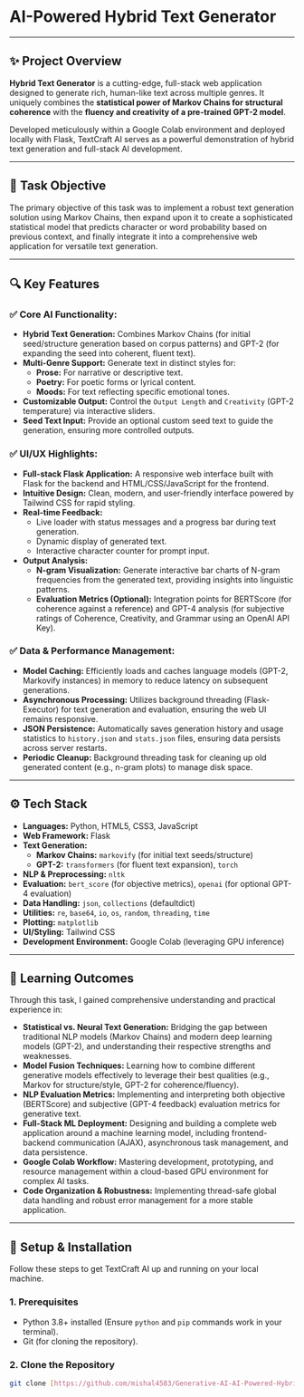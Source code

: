 # AI-Powered Hybrid Text Generator

---

## ✨ Project Overview

**Hybrid Text Generator** is a cutting-edge, full-stack web application designed to generate rich, human-like text across multiple genres. It uniquely combines the **statistical power of Markov Chains for structural coherence** with the **fluency and creativity of a pre-trained GPT-2 model**.

Developed meticulously within a Google Colab environment and deployed locally with Flask, TextCraft AI serves as a powerful demonstration of hybrid text generation and full-stack AI development.

---

## 🎯 Task Objective

The primary objective of this task was to implement a robust text generation solution using Markov Chains, then expand upon it to create a sophisticated statistical model that predicts character or word probability based on previous context, and finally integrate it into a comprehensive web application for versatile text generation.

---

## 🔍 Key Features

### **✅ Core AI Functionality:**
* **Hybrid Text Generation:** Combines Markov Chains (for initial seed/structure generation based on corpus patterns) and GPT-2 (for expanding the seed into coherent, fluent text).
* **Multi-Genre Support:** Generate text in distinct styles for:
    * **Prose:** For narrative or descriptive text.
    * **Poetry:** For poetic forms or lyrical content.
    * **Moods:** For text reflecting specific emotional tones.
* **Customizable Output:** Control the `Output Length` and `Creativity` (GPT-2 temperature) via interactive sliders.
* **Seed Text Input:** Provide an optional custom seed text to guide the generation, ensuring more controlled outputs.

### **✅ UI/UX Highlights:**
* **Full-stack Flask Application:** A responsive web interface built with Flask for the backend and HTML/CSS/JavaScript for the frontend.
* **Intuitive Design:** Clean, modern, and user-friendly interface powered by Tailwind CSS for rapid styling.
* **Real-time Feedback:**
    * Live loader with status messages and a progress bar during text generation.
    * Dynamic display of generated text.
    * Interactive character counter for prompt input.
* **Output Analysis:**
    * **N-gram Visualization:** Generate interactive bar charts of N-gram frequencies from the generated text, providing insights into linguistic patterns.
    * **Evaluation Metrics (Optional):** Integration points for BERTScore (for coherence against a reference) and GPT-4 analysis (for subjective ratings of Coherence, Creativity, and Grammar using an OpenAI API Key).

### **✅ Data & Performance Management:**
* **Model Caching:** Efficiently loads and caches language models (GPT-2, Markovify instances) in memory to reduce latency on subsequent generations.
* **Asynchronous Processing:** Utilizes background threading (Flask-Executor) for text generation and evaluation, ensuring the web UI remains responsive.
* **JSON Persistence:** Automatically saves generation history and usage statistics to `history.json` and `stats.json` files, ensuring data persists across server restarts.
* **Periodic Cleanup:** Background threading task for cleaning up old generated content (e.g., n-gram plots) to manage disk space.

---

## ⚙️ Tech Stack

* **Languages:** Python, HTML5, CSS3, JavaScript
* **Web Framework:** Flask
* **Text Generation:**
    * **Markov Chains:** `markovify` (for initial text seeds/structure)
    * **GPT-2:** `transformers` (for fluent text expansion), `torch`
* **NLP & Preprocessing:** `nltk`
* **Evaluation:** `bert_score` (for objective metrics), `openai` (for optional GPT-4 evaluation)
* **Data Handling:** `json`, `collections` (defaultdict)
* **Utilities:** `re`, `base64`, `io`, `os`, `random`, `threading`, `time`
* **Plotting:** `matplotlib`
* **UI/Styling:** Tailwind CSS
* **Development Environment:** Google Colab (leveraging GPU inference)

---

## 🎯 Learning Outcomes

Through this task, I gained comprehensive understanding and practical experience in:

* **Statistical vs. Neural Text Generation:** Bridging the gap between traditional NLP models (Markov Chains) and modern deep learning models (GPT-2), and understanding their respective strengths and weaknesses.
* **Model Fusion Techniques:** Learning how to combine different generative models effectively to leverage their best qualities (e.g., Markov for structure/style, GPT-2 for coherence/fluency).
* **NLP Evaluation Metrics:** Implementing and interpreting both objective (BERTScore) and subjective (GPT-4 feedback) evaluation metrics for generative text.
* **Full-Stack ML Deployment:** Designing and building a complete web application around a machine learning model, including frontend-backend communication (AJAX), asynchronous task management, and data persistence.
* **Google Colab Workflow:** Mastering development, prototyping, and resource management within a cloud-based GPU environment for complex AI tasks.
* **Code Organization & Robustness:** Implementing thread-safe global data handling and robust error management for a more stable application.

---

## 🚀 Setup & Installation

Follow these steps to get TextCraft AI up and running on your local machine.

### **1. Prerequisites**
* Python 3.8+ installed (Ensure `python` and `pip` commands work in your terminal).
* Git (for cloning the repository).

### **2. Clone the Repository**
```bash
git clone [https://github.com/mishal4583/Generative-AI-AI-Powered-Hybrid-Text-Generator]
